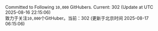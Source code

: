 Committed to Following `10,000` GitHubers. Current: <!-- FOLLOWING_COUNT -->302<!-- FOLLOWING_COUNT --> (Update at UTC <!-- LAST_UPDATED -->2025-08-16 22:15:06<!-- LAST_UPDATED -->)<br>
致力于关注`10,000`个GitHuber。当前：<!-- FOLLOWING_COUNT -->302<!-- FOLLOWING_COUNT --> (更新于北京时间 <!-- LAST_UPDATED_CST -->2025-08-17 06:15:06<!-- LAST_UPDATED_CST -->)
